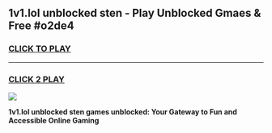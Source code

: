 
## 1v1.lol unblocked sten - Play Unblocked Gmaes & Free #o2de4
<h3>
<a href="https://news.freeplayer.one?title=1v1.lol_unblocked_sten&ref=27F">CLICK TO PLAY</a></h3>
<hr>

<h3>
<a href="https://news.freeplayer.one?title=1v1.lol_unblocked_sten&ref=27F">CLICK 2 PLAY</a>
  
</h3>

<a href="https://news.freeplayer.one?title=1v1.lol_unblocked_sten&ref=27F/"><img src="https://clearcache.store/games.png"></a>


**1v1.lol unblocked sten games unblocked: Your Gateway to Fun and Accessible Online Gaming**
